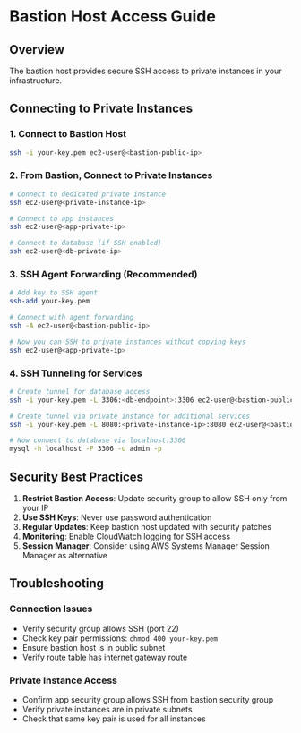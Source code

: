 # Bastion Host Access Guide

## Overview
The bastion host provides secure SSH access to private instances in your infrastructure.

## Connecting to Private Instances

### 1. Connect to Bastion Host
```bash
ssh -i your-key.pem ec2-user@<bastion-public-ip>
```

### 2. From Bastion, Connect to Private Instances
```bash
# Connect to dedicated private instance
ssh ec2-user@<private-instance-ip>

# Connect to app instances
ssh ec2-user@<app-private-ip>

# Connect to database (if SSH enabled)
ssh ec2-user@<db-private-ip>
```

### 3. SSH Agent Forwarding (Recommended)
```bash
# Add key to SSH agent
ssh-add your-key.pem

# Connect with agent forwarding
ssh -A ec2-user@<bastion-public-ip>

# Now you can SSH to private instances without copying keys
ssh ec2-user@<app-private-ip>
```

### 4. SSH Tunneling for Services
```bash
# Create tunnel for database access
ssh -i your-key.pem -L 3306:<db-endpoint>:3306 ec2-user@<bastion-public-ip>

# Create tunnel via private instance for additional services
ssh -i your-key.pem -L 8080:<private-instance-ip>:8080 ec2-user@<bastion-public-ip>

# Now connect to database via localhost:3306
mysql -h localhost -P 3306 -u admin -p
```

## Security Best Practices

1. **Restrict Bastion Access**: Update security group to allow SSH only from your IP
2. **Use SSH Keys**: Never use password authentication
3. **Regular Updates**: Keep bastion host updated with security patches
4. **Monitoring**: Enable CloudWatch logging for SSH access
5. **Session Manager**: Consider using AWS Systems Manager Session Manager as alternative

## Troubleshooting

### Connection Issues
- Verify security group allows SSH (port 22)
- Check key pair permissions: `chmod 400 your-key.pem`
- Ensure bastion host is in public subnet
- Verify route table has internet gateway route

### Private Instance Access
- Confirm app security group allows SSH from bastion security group
- Verify private instances are in private subnets
- Check that same key pair is used for all instances
